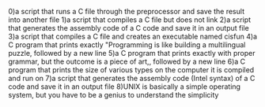0)a script that runs a C file through the preprocessor and save the result into another file
1)a script that compiles a C file but does not link
2)a script that generates the assembly code of a C code and save it in an output file
3)a script that compiles a C file and creates an executable named cisfun
4)a C program that prints exactly "Programming is like building a multilingual puzzle, followed by a new line
5)a C program that prints exactly with proper grammar, but the outcome is a piece of art,, followed by a new line
6)a C program that prints the size of various types on the computer it is compiled and run on
7)a script that generates the assembly code (Intel syntax) of a C code and save it in an output file
8)UNIX is basically a simple operating system, but you have to be a genius to understand the simplicity
